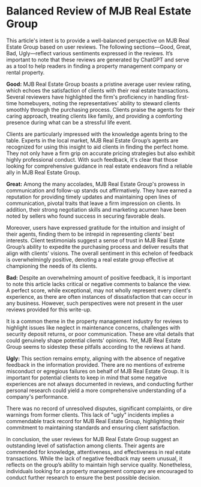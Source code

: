 # Balanced Review of MJB Real Estate Group

This article's intent is to provide a well-balanced perspective on MJB Real Estate Group based on user reviews. The following sections—Good, Great, Bad, Ugly—reflect various sentiments expressed in the reviews. It’s important to note that these reviews are generated by ChatGPT and serve as a tool to help readers in finding a property management company or rental property.

**Good:**
MJB Real Estate Group boasts a pristine average user review rating, which echoes the satisfaction of clients with their real estate transactions. Several reviewers have highlighted the firm's proficiency in handling first-time homebuyers, noting the representatives' ability to steward clients smoothly through the purchasing process. Clients praise the agents for their caring approach, treating clients like family, and providing a comforting presence during what can be a stressful life event.

Clients are particularly impressed with the knowledge agents bring to the table. Experts in the local market, MJB Real Estate Group’s agents are recognized for using this insight to aid clients in finding the perfect home. They not only have a firm grip on accurate pricing strategies but also exhibit highly professional conduct. With such feedback, it's clear that those looking for comprehensive guidance in real estate endeavors find a reliable ally in MJB Real Estate Group.

**Great:**
Among the many accolades, MJB Real Estate Group's prowess in communication and follow-up stands out affirmatively. They have earned a reputation for providing timely updates and maintaining open lines of communication, pivotal traits that leave a firm impression on clients. In addition, their strong negotiation skills and marketing acumen have been noted by sellers who found success in securing favorable deals.

Moreover, users have expressed gratitude for the intuition and insight of their agents, finding them to be intrepid in representing clients' best interests. Client testimonials suggest a sense of trust in MJB Real Estate Group’s ability to expedite the purchasing process and deliver results that align with clients' visions. The overall sentiment in this echelon of feedback is overwhelmingly positive, denoting a real estate group effective at championing the needs of its clients.

**Bad:**
Despite an overwhelming amount of positive feedback, it is important to note this article lacks critical or negative comments to balance the view. A perfect score, while exceptional, may not wholly represent every client's experience, as there are often instances of dissatisfaction that can occur in any business. However, such perspectives were not present in the user reviews provided for this write-up.

It is a common theme in the property management industry for reviews to highlight issues like neglect in maintenance concerns, challenges with security deposit returns, or poor communication. These are vital details that could genuinely shape potential clients' opinions. Yet, MJB Real Estate Group seems to sidestep these pitfalls according to the reviews at hand.

**Ugly:**
This section remains empty, aligning with the absence of negative feedback in the information provided. There are no mentions of extreme misconduct or egregious failures on behalf of MJB Real Estate Group. It is important for potential clients to keep in mind that some negative experiences are not always documented in reviews, and conducting further personal research could yield a more comprehensive understanding of a company's performance.

There was no record of unresolved disputes, significant complaints, or dire warnings from former clients. This lack of "ugly" incidents implies a commendable track record for MJB Real Estate Group, highlighting their commitment to maintaining standards and ensuring client satisfaction.

In conclusion, the user reviews for MJB Real Estate Group suggest an outstanding level of satisfaction among clients. Their agents are commended for knowledge, attentiveness, and effectiveness in real estate transactions. While the lack of negative feedback may seem unusual, it reflects on the group’s ability to maintain high service quality. Nonetheless, individuals looking for a property management company are encouraged to conduct further research to ensure the best possible decision.